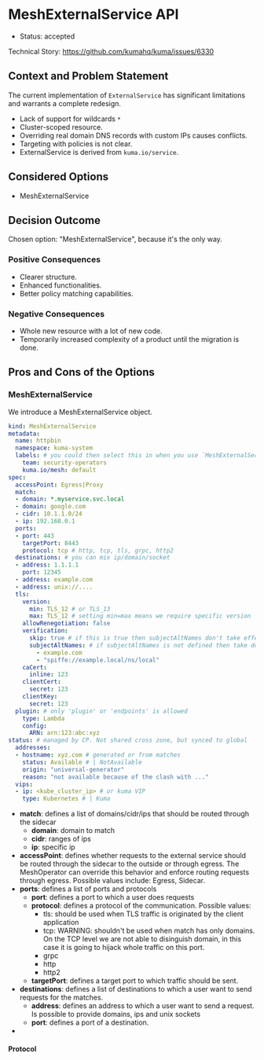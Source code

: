 # MeshExternalService API

* Status: accepted

Technical Story: https://github.com/kumahq/kuma/issues/6330

## Context and Problem Statement

The current implementation of `ExternalService` has significant limitations and warrants a complete redesign.

* Lack of support for wildcards `*`
* Cluster-scoped resource.
* Overriding real domain DNS records with custom IPs causes conflicts.
* Targeting with policies is not clear.
* ExternalService is derived from `kuma.io/service`.

## Considered Options

* MeshExternalService

## Decision Outcome

Chosen option: "MeshExternalService", because it's the only way.

### Positive Consequences

* Clearer structure.
* Enhanced functionalities.
* Better policy matching capabilities.

### Negative Consequences

* Whole new resource with a lot of new code.
* Temporarily increased complexity of a product until the migration is done.

## Pros and Cons of the Options

### MeshExternalService

We introduce a MeshExternalService object.

```yaml
kind: MeshExternalService
metadata:
  name: httpbin
  namespace: kuma-system
  labels: # you could then select this in when you use `MeshExternalService` in `to` section
    team: security-operators
    kuma.io/mesh: default
spec:
  accessPoint: Egress|Proxy
  match:
  - domain: *.myservice.svc.local
  - domain: google.com
  - cidr: 10.1.1.0/24
  - ip: 192.168.0.1
  ports:
  - port: 443
    targetPort: 8443
    protocol: tcp # http, tcp, tls, grpc, http2
  destinations: # you can mix ip/domain/socket
  - address: 1.1.1.1
    port: 12345
  - address: example.com
  - address: unix://....
  tls:
    version:
      min: TLS_12 # or TLS_13
      max: TLS_12 # setting min=max means we require specific version
    allowRenegotiation: false
    verification:
      skip: true # if this is true then subjectAltNames don't take effect
      subjectAltNames: # if subjectAltNames is not defined then take domains
        - example.com
        - "spiffe://example.local/ns/local"
    caCert: 
      inline: 123
    clientCert:
      secret: 123
    clientKey:
      secret: 123
  plugin: # only 'plugin' or 'endpoints' is allowed
    type: Lambda
    config:
      ARN: arn:123:abc:xyz
status: # managed by CP. Not shared cross zone, but synced to global
  addresses:
  - hostname: xyz.com # generated or from matches
    status: Available # | NotAvailable
    origin: "universal-generator"
    reason: "not available because of the clash with ..."
  vips:
  - ip: <kube_cluster_ip> # or kuma VIP
    type: Kubernetes # | Kuma
```

* **match**: defines a list of domains/cidr/ips that should be routed through the sidecar
  * **domain**: domain to match
  * **cidr**: ranges of ips
  * **ip**: specific ip
* **accessPoint**: defines whether requests to the external service should be routed through the sidecar to the outside or through egress. The MeshOperator can override this behavior and enforce routing requests through egress. Possible values include: Egress, Sidecar.
* **ports**: defines a list of ports and protocols
  * **port**: defines a port to which a user does requests
  * **protocol**: defines a protocol of the communication. Possible values:
    * tls: should be used when TLS traffic is originated by the client application
    * tcp: WARNING: shouldn't be used when match has only domains. On the TCP level we are not able to disinguish domain, in this case it is going to hijack whole traffic on this port.
    * grpc
    * http
    * http2
  * **targetPort**: defines a target port to which traffic should be sent. 
* **destinations**: defines a list of destinations to which a user want to send requests for the matches.
  * **address**: defines an address to which a user want to send a request. Is possible to provide domains, ips and unix sockets
  * **port**: defines a port of a destination.
* 

#### Protocol